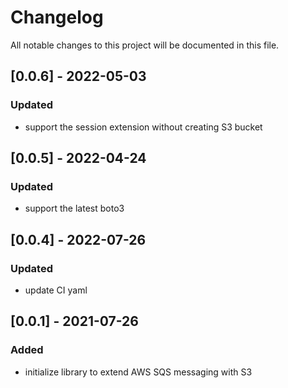 # Changelog
All notable changes to this project will be documented in this file.

## [0.0.6] - 2022-05-03
### Updated
- support the session extension without creating S3 bucket

## [0.0.5] - 2022-04-24
### Updated
- support the latest boto3

## [0.0.4] - 2022-07-26
### Updated
- update CI yaml

## [0.0.1] - 2021-07-26
### Added
- initialize library to extend AWS SQS messaging with S3
